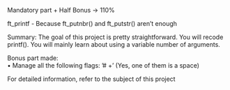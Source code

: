 Mandatory part + Half Bonus -> 110%

ft_printf - Because ft_putnbr() and ft_putstr() aren’t enough

Summary: The goal of this project is pretty straightforward. You will recode printf().
You will mainly learn about using a variable number of arguments.

Bonus part made:\
  • Manage all the following flags: ’# +’ (Yes, one of them is a space)

For detailed information, refer to the subject of this project
